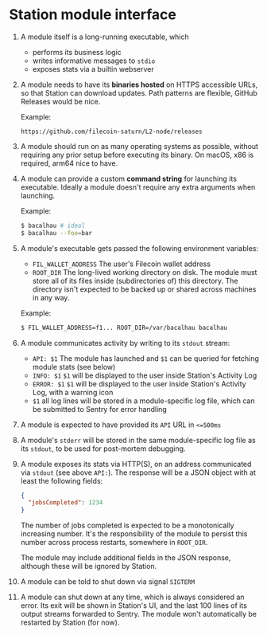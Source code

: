 # Station module interface

1. A module itself is a long-running executable, which
    - performs its business logic
    - writes informative messages to `stdio`
    - exposes stats via a builtin webserver

1. A module needs to have its __binaries hosted__ on HTTPS accessible URLs, so that Station can download updates. Path patterns are flexible, GitHub Releases would be nice.

    Example:
    ```
    https://github.com/filecoin-saturn/L2-node/releases
    ```

1. A module should run on as many operating systems as possible, without requiring any prior setup before executing its binary. On macOS, x86 is required, arm64 nice to have.

2. A module can provide a custom __command string__ for launching its executable. Ideally a module doesn't require any extra arguments when launching.

    Example:
    ```bash
    $ bacalhau # ideal
    $ bacalhau --foo=bar
    ```

3. A module's executable gets passed the following environment variables:
    - `FIL_WALLET_ADDRESS` The user's Filecoin wallet address
    - `ROOT_DIR` The long-lived working directory on disk. The module must store
      all of its files inside (subdirectories of) this directory. The directory
      isn't expected to be backed up or shared across machines in any way.

    Example:
    ```bash
    $ FIL_WALLET_ADDRESS=f1... ROOT_DIR=/var/bacalhau bacalhau
    ```

4. A module communicates activity by writing to its `stdout` stream:
    - `API: $1` The module has launched and `$1` can be queried for fetching module stats (see below)
    - `INFO: $1` `$1` will be displayed to the user inside Station's Activity Log
    - `ERROR: $1` `$1` will be displayed to the user inside Station's Activity Log, with a warning icon
    - `$1` all log lines will be stored in a module-specific log file, which can be submitted to Sentry for error handling

5. A module is expected to have provided its `API` URL in `<=500ms`

6. A module's `stderr` will be stored in the same module-specific log file as its `stdout`, to be used for post-mortem debugging.

7. A module exposes its stats via HTTP(S), on an address communicated via
`stdout` (see above `API:`). The response will be a JSON object with at least
the following fields:

    ```json
    {
      "jobsCompleted": 1234
    }
    ```

    The number of jobs completed is expected to be a monotonically increasing
    number. It's the responsibility of the module to persist this number across
    process restarts, somewhere in `ROOT_DIR`.
    
    The module may include additional fields in the JSON response, although
    these will be ignored by Station.

7. A module can be told to shut down via signal `SIGTERM`

8. A module can shut down at any time, which is always considered an error. Its exit will be shown in Station's UI, and the last 100 lines of its output streams forwarded to Sentry. The module won't automatically be restarted by Station (for now).

